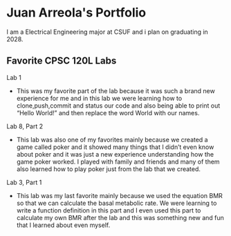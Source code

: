 # Juan Arreola's Portfolio


I am a Electrical Engineering major at CSUF and i plan on graduating in 2028.

## Favorite CPSC 120L Labs 

Lab 1
* This was my favorite part of the lab because it was such a brand new experience for me and in this lab we were learning how to clone,push,commit and status our code and also being able to print out “Hello World!” and then replace the word World with our names.

Lab 8, Part 2 
* This lab was also one of my favorites mainly because we created a game called poker and it showed many things that I didn’t even know about poker and it was just a new experience understanding how the game poker worked. I played with family and friends and many of them also learned how to play poker just from the lab that we created.

Lab 3, Part 1 
* This lab was my last favorite mainly because we used the equation BMR so that we can calculate the basal metabolic rate. We were learning to write a function definition in this part and I even used this part to calculate my own BMR after the lab and this was something new and fun that I learned about even myself.

